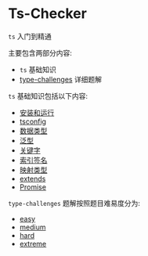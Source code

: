 # Ts-Checker

`ts` 入门到精通

主要包含两部分内容:

- `ts` 基础知识
- [type-challenges](https://github.com/type-challenges/type-challenges) 详细题解

`ts` 基础知识包括以下内容:

- [安装和运行](https://ts.syen.me/core/install-run)
- [tsconfig](https://ts.syen.me/core/tsconfig)
- [数据类型](https://ts.syen.me/core/type)
- [泛型](https://ts.syen.me/core/generics)
- [关键字](https://ts.syen.me/core/keywords)
- [索引签名](https://ts.syen.me/core/index-signature)
- [映射类型](https://ts.syen.me/core/mapped-types)
- [extends](https://ts.syen.me/core/extends)
- [Promise](https://ts.syen.me/core/promise)

`type-challenges` 题解按照题目难易度分为:

- [easy](https://ts.syen.me/category/%E9%A2%98%E8%A7%A3---easy)
- [medium](https://ts.syen.me/category/%E9%A2%98%E8%A7%A3---medium)
- [hard](https://ts.syen.me/category/%E9%A2%98%E8%A7%A3---hard)
- [extreme](https://ts.syen.me/category/%E9%A2%98%E8%A7%A3---extreme)
